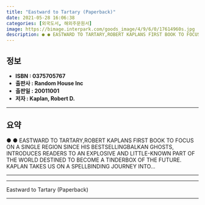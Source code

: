 ```yaml
---
title: "Eastward to Tartary (Paperback)"
date: 2021-05-28 16:06:38
categories: [외국도서, 해외주문원서]
image: https://bimage.interpark.com/goods_image/4/9/6/0/17614960s.jpg
description: ● ● EASTWARD TO TARTARY,ROBERT KAPLANS FIRST BOOK TO FOCUS ON A SINGLE REGION SINCE HIS BESTSELLINGBALKAN GHOSTS, INTRODUCES READERS TO AN EXPLOSIVE AND LITTL
---
```


## **정보**

- **ISBN : 0375705767**
- **출판사 : Random House Inc**
- **출판일 : 20011001**
- **저자 : Kaplan, Robert D.**

------



## **요약**

●  ●  EASTWARD TO TARTARY,ROBERT KAPLANS FIRST BOOK TO FOCUS ON A SINGLE REGION SINCE HIS BESTSELLINGBALKAN GHOSTS, INTRODUCES READERS TO AN EXPLOSIVE AND LITTLE-KNOWN PART OF THE WORLD DESTINED TO BECOME A TINDERBOX OF THE FUTURE. KAPLAN TAKES US ON A SPELLBINDING JOURNEY INTO... 

------



------


Eastward to Tartary (Paperback) 

------


